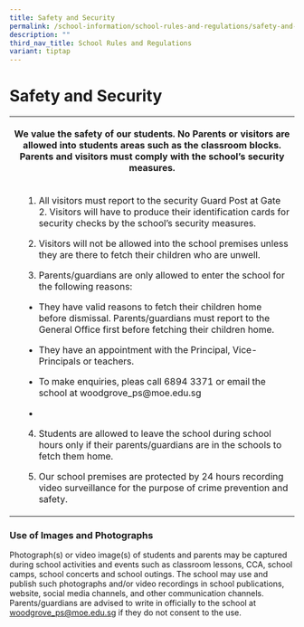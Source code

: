```yaml
---
title: Safety and Security
permalink: /school-information/school-rules-and-regulations/safety-and-security/
description: ""
third_nav_title: School Rules and Regulations
variant: tiptap
---
```

<h1><strong>Safety and Security</strong></h1>
<table style="minWidth: 75px">
<colgroup>
<col>
<col>
<col>
</colgroup>
<tbody>
<tr>
<th rowspan="1" colspan="3">
<p>We value the safety of our students. No Parents or visitors are allowed
into students areas such as the classroom blocks. Parents and visitors
must comply with the school’s security measures.</p>
</th>
</tr>
<tr>
<td rowspan="1" colspan="1">
<p></p>
</td>
<td rowspan="1" colspan="2">
<ol data-tight="true" class="tight">
<li>
<p>All visitors must report to the security Guard Post at Gate 2. Visitors
will have to produce their identification cards for security checks by
the school’s security measures.</p>
</li>
</ol>
<ol start="2" data-tight="true" class="tight">
<li>
<p>Visitors will not be allowed into the school premises unless they are
there to fetch their children who are unwell.</p>
</li>
</ol>
<ol start="3" data-tight="true" class="tight">
<li>
<p>Parents/guardians are only allowed to enter the school for the following
reasons:</p>
</li>
</ol>
<ul data-tight="true" class="tight">
<li>
<p>They have valid reasons to fetch their children home before dismissal.
Parents/guardians must report to the General Office first before fetching
their children home.</p>
</li>
<li>
<p>They have an appointment with the Principal, Vice-Principals or teachers.</p>
</li>
<li>
<p>To make enquiries, pleas call 6894 3371 or email the school at <a rel="noopener noreferrer nofollow" target="_blank">woodgrove_ps@moe.edu.sg</a>
</p>
</li>
<li>
<p></p>
</li>
</ul>
<ol start="4" data-tight="true" class="tight">
<li>
<p>Students are allowed to leave the school during school hours only if their
parents/guardians are in the schools to fetch them home.</p>
</li>
<li>
<p>Our school premises are protected by 24 hours recording video surveillance
for the purpose of crime prevention and safety.</p>
</li>
</ol>
</td>
</tr>
</tbody>
</table>
<h3>Use of Images and Photographs</h3>
<p>Photograph(s) or video image(s) of students and parents may be captured
during school activities and events such as classroom lessons, CCA, school
camps, school concerts and school outings. The school may use and publish
such photographs and/or video recordings in school publications, website,
social media channels, and other communication channels. Parents/guardians
are advised to write in officially to the school at <a href="mailto:woodgrove_ps@moe.edu.sg" rel="noopener noreferrer nofollow" target="_blank">woodgrove_ps@moe.edu.sg</a> if they
do not consent to the use.</p>